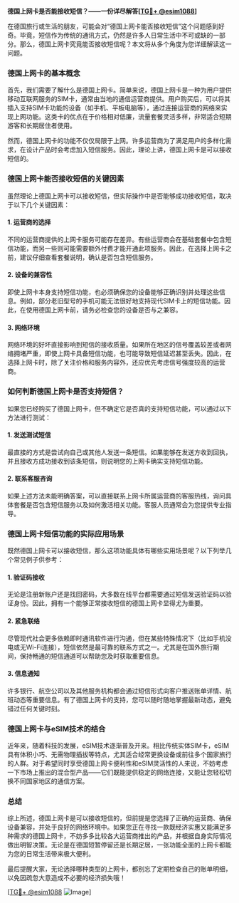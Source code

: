 **德国上网卡是否能接收短信？——一份详尽解答[[TG💪+ @esim1088](https://t.me/s/esim1088)]**

在德国旅行或生活的朋友，可能会对“德国上网卡能否接收短信”这个问题感到好奇。毕竟，短信作为传统的通讯方式，仍然是许多人日常生活中不可或缺的一部分。那么，德国上网卡究竟能否接收短信呢？本文将从多个角度为您详细解读这一问题。

### 德国上网卡的基本概念

首先，我们需要了解什么是德国上网卡。简单来说，德国上网卡是一种为用户提供移动互联网服务的SIM卡，通常由当地的通信运营商提供。用户购买后，可以将其插入支持SIM卡功能的设备（如手机、平板电脑等），通过连接运营商的网络来实现上网功能。这类卡的优点在于价格相对低廉，流量套餐灵活多样，非常适合短期游客和长期居住者使用。

然而，德国上网卡的功能不仅仅局限于上网。许多运营商为了满足用户的多样化需求，在设计产品时会考虑加入短信服务。因此，理论上讲，德国上网卡是可以接收短信的。

### 德国上网卡能否接收短信的关键因素

虽然理论上德国上网卡可以接收短信，但实际操作中是否能够成功接收短信，取决于以下几个关键因素：

#### 1. **运营商的选择**
不同的运营商提供的上网卡服务可能存在差异。有些运营商会在基础套餐中包含短信功能，而另一些则可能需要额外付费才能开通此项服务。因此，在选择上网卡之前，建议仔细查看套餐说明，确认是否包含短信服务。

#### 2. **设备的兼容性**
即使上网卡本身支持短信功能，也必须确保您的设备能够正确识别并处理这些信息。例如，部分老旧型号的手机可能无法很好地支持现代SIM卡上的短信功能。因此，在使用德国上网卡前，请务必检查您的设备是否与之兼容。

#### 3. **网络环境**
网络环境的好坏直接影响到短信的接收质量。如果所在地区的信号覆盖较差或者网络拥堵严重，即使上网卡具备短信功能，也可能导致短信延迟甚至丢失。因此，在选择上网卡时，除了关注价格和服务内容外，还应优先考虑信号强度较高的运营商。

### 如何判断德国上网卡是否支持短信？

如果您已经购买了德国上网卡，但不确定它是否真的支持短信功能，可以通过以下方法进行测试：

#### 1. **发送测试短信**
最直接的方式是尝试向自己或其他人发送一条短信。如果能够在发送方收到回执，并且接收方成功接收到该条短信，则说明您的上网卡确实支持短信功能。

#### 2. **联系客服咨询**
如果上述方法未能明确答案，可以直接联系上网卡所属运营商的客服热线，询问具体套餐是否包含短信服务以及如何激活相关功能。客服人员通常会为您提供专业指导。

### 德国上网卡短信功能的实际应用场景

既然德国上网卡可以接收短信，那么这项功能具体有哪些实用场景呢？以下列举几个常见例子供参考：

#### 1. **验证码接收**
无论是注册新账户还是找回密码，大多数在线平台都需要通过短信发送验证码以验证身份。因此，拥有一个能够正常接收短信的德国上网卡显得尤为重要。

#### 2. **紧急联络**
尽管现代社会更多依赖即时通讯软件进行沟通，但在某些特殊情况下（比如手机没电或无Wi-Fi连接），短信依然是最可靠的联系方式之一。尤其是在国外旅行期间，保持畅通的短信通道可以帮助您及时获取重要信息。

#### 3. **信息通知**
许多银行、航空公司以及其他服务机构都会通过短信形式向客户推送账单详情、航班动态等重要信息。有了德国上网卡的支持，您可以随时随地掌握最新动态，避免错过任何关键时刻。

### 德国上网卡与eSIM技术的结合

近年来，随着科技的发展，eSIM技术逐渐普及开来。相比传统实体SIM卡，eSIM具有体积小巧、无需物理插拔等特点，尤其适合经常更换设备或前往多个国家旅行的人群。对于希望同时享受德国上网卡便利性和eSIM灵活性的人来说，不妨考虑一下市场上推出的混合型产品——它们既能提供稳定的网络连接，又能让您轻松切换不同国家地区的通信方案。

### 总结

综上所述，德国上网卡是可以接收短信的，但前提是您选择了正确的运营商、确保设备兼容，并处于良好的网络环境中。如果您正在寻找一款既经济实惠又能满足多种需求的德国上网卡，不妨多多比较各大运营商推出的产品，并根据自身实际情况做出明智决策。无论是在德国短暂停留还是长期定居，一张功能全面的上网卡都能为您的日常生活带来极大便利。

最后提醒大家，无论选择哪种类型的上网卡，都别忘了定期检查自己的账单明细，以免因疏忽大意造成不必要的经济损失哦！

[[TG💪+ @esim1088](https://t.me/s/esim1088) ![Image](https://i.postimg.cc/4NQfJmqS/Snipaste-2025-05-13-00-14-12.png)]